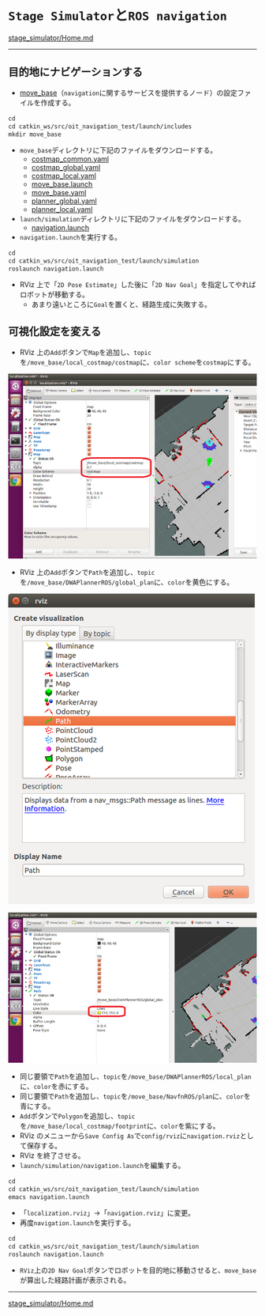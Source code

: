 # `Stage Simulator`と`ROS navigation`

[stage_simulator/Home.md](Home.md)

---

## 目的地にナビゲーションする

* [move_base](http://wiki.ros.org/move_base)（`navigation`に関するサービスを提供するノード）の設定ファイルを作成する。

```shell
cd
cd catkin_ws/src/oit_navigation_test/launch/includes
mkdir move_base
```

* `move_base`ディレクトリに下記のファイルをダウンロードする。
  * [costmap_common.yaml](./stage_simulator_and_ros_navigation/costmap_common.yaml)
  * [costmap_global.yaml](./stage_simulator_and_ros_navigation/costmap_global.yaml)
  * [costmap_local.yaml](./stage_simulator_and_ros_navigation/costmap_local.yaml)
  * [move_base.launch](./stage_simulator_and_ros_navigation/move_base.launch)
  * [move_base.yaml](./stage_simulator_and_ros_navigation/move_base.yaml)
  * [planner_global.yaml](./stage_simulator_and_ros_navigation/planner_global.yaml)
  * [planner_local.yaml](./stage_simulator_and_ros_navigation/planner_local.yaml)
* `launch/simulation`ディレクトリに下記のファイルをダウンロードする。
  * [navigation.launch](./stage_simulator_and_ros_navigation/navigation.launch)
* `navigation.launch`を実行する。

```shell
cd
cd catkin_ws/src/oit_navigation_test/launch/simulation
roslaunch navigation.launch
```

* RViz 上で「`2D Pose Estimate`」した後に「`2D Nav Goal`」を指定してやればロボットが移動する。
  * あまり遠いところに`Goal`を置くと、経路生成に失敗する。

## 可視化設定を変える

* RViz 上の`Add`ボタンで`Map`を追加し、`topic`を`/move_base/local_costmap/costmap`に、`color scheme`を`costmap`にする。

![2017-12-18_17-41-21.png](2017-12-18_17-41-21.png)

* RViz 上の`Add`ボタンで`Path`を追加し、`topic`を`/move_base/DWAPlannerROS/global_plan`に、`color`を黄色にする。

![2017-12-18_17-45-40.png](2017-12-18_17-45-40.png)

![2017-12-18_17-46-11.png](2017-12-18_17-46-11.png)

* 同じ要領で`Path`を追加し、`topic`を`/move_base/DWAPlannerROS/local_plan`に、`color`を赤にする。
* 同じ要領で`Path`を追加し、`topic`を`/move_base/NavfnROS/plan`に、`color`を青にする。
* `Add`ボタンで`Polygon`を追加し、`topic`を`/move_base/local_costmap/footprint`に、`color`を紫にする。
* RViz のメニューから`Save Config As`で`config/rviz`に`navigation.rviz`として保存する。
* RViz を終了させる。
* `launch/simulation/navigation.launch`を編集する。

```shell
cd
cd catkin_ws/src/oit_navigation_test/launch/simulation
emacs navigation.launch
```

* 「`localization.rviz`」->「`navigation.rviz`」に変更。
* 再度`navigation.launch`を実行する。

```shell
cd
cd catkin_ws/src/oit_navigation_test/launch/simulation
roslaunch navigation.launch
```

* `RViz`上の`2D Nav Goal`ボタンでロボットを目的地に移動させると、`move_base`が算出した経路計画が表示される。

---

[stage_simulator/Home.md](Home.md)
